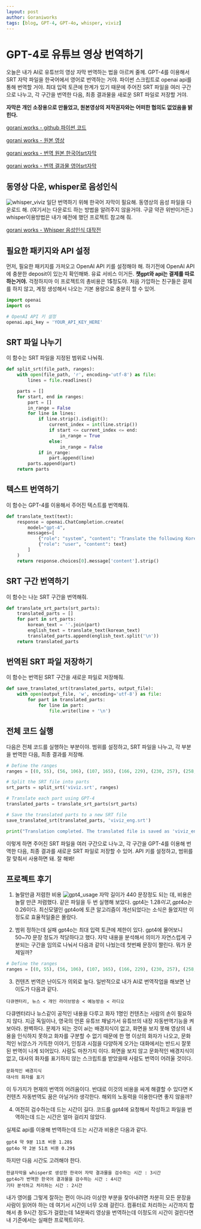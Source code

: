 ```yaml
---
layout: post
author: Goraniworks
tags: [blog, GPT-4, GPT-4o, whisper, viviz]
---
```


# GPT-4로 유튜브 영상 번역하기

오늘은 내가 AI로 유튜브의 영상 자막 번역하는 법을 아르켜 줄께. GPT-4를 이용해서 SRT 자막 파일을 한국어에서 영어로 번역하는 거야. 파이썬 스크립트로 openai api를 통해 번역할 거야. 최대 입력 토큰에 한계가 있기 때문에 주어진 SRT 파일을 여러 구간으로 나누고, 각 구간을 번역한 다음, 최종 결과물을 새로운 SRT 파일로 저장할 거야. 

**자막은 개인 소장용으로 만들었고, 원본영상의 저작권자와는 어떠한 협의도 없었음을 밝힌다.**

[gorani works - github 파이썬 코드](https://github.com/goraniworks/-translation/blob/main/translate_viviz_gpt_split.py)

[gorani works - 원본 영상](https://www.youtube.com/watch?v=PGHVABZV_Go&t=1s)

[gorani works - 번역 원본 한국어srt자막](https://raw.githubusercontent.com/goraniworks/-translation/main/viviz_ko.srt)

[gorani works - 번역 결과물 영어srt자막](https://raw.githubusercontent.com/goraniworks/-translation/main/viviz_eng_gpt4o.srt)


## 동영상 다운, whisper로 음성인식
![whisper_viviz](assets\images\whisper_viviz.png)
일단 번역하기 위해 한국어 자막이 필요해. 동영상의 음성 파일을 다운로드 해. (여기서는 다운로드 하는 방법을 알려주지 않을거야. 구글 약관 위반이거든.)
whisper이용방법은 내가 예전에 했던 프로젝트 참고해 줘.

[gorani works - Whisper 음성인식 대작전](https://goraniworks.github.io/whisper-%EC%9D%8C%EC%84%B1%EC%9D%B8%EC%8B%9D-%EB%8C%80%EC%9E%91%EC%A0%84)

## 필요한 패키지와 API 설정

먼저, 필요한 패키지를 가져오고 OpenAI API 키를 설정해야 해. 하기전에 OpenAI API 에 충분한 deposit이 있는지 확인해봐. 유료 서비스 이거든. **챗gpt와 api는 결제를 따로 하는거야.** 걱정하지마 이 프로젝트의 총비용은 1$정도야. 처음 가압하는 친구들은 결제를 하지 않고, 계정 생성해서 나오는 기본 용량으로 충분히 할 수 있어.

```python
import openai
import os

# OpenAI API 키 설정
openai.api_key = 'YOUR_API_KEY_HERE'
```

## SRT 파일 나누기

이 함수는 SRT 파일을 지정된 범위로 나눠줘.

```python
def split_srt(file_path, ranges):
    with open(file_path, 'r', encoding='utf-8') as file:
        lines = file.readlines()

    parts = []
    for start, end in ranges:
        part = []
        in_range = False
        for line in lines:
            if line.strip().isdigit():
                current_index = int(line.strip())
                if start <= current_index <= end:
                    in_range = True
                else:
                    in_range = False
            if in_range:
                part.append(line)
        parts.append(part)
    return parts
```

## 텍스트 번역하기

이 함수는 GPT-4를 이용해서 주어진 텍스트를 번역해줘.

```python
def translate_text(text):
    response = openai.ChatCompletion.create(
        model="gpt-4",
        messages=[
            {"role": "system", "content": "Translate the following Korean text to English."},
            {"role": "user", "content": text}
        ]
    )
    return response.choices[0].message['content'].strip()
```

## SRT 구간 번역하기

이 함수는 나눈 SRT 구간을 번역해줘.

```python
def translate_srt_parts(srt_parts):
    translated_parts = []
    for part in srt_parts:
        korean_text = ''.join(part)
        english_text = translate_text(korean_text)
        translated_parts.append(english_text.split('\n'))
    return translated_parts
```

## 번역된 SRT 파일 저장하기

이 함수는 번역된 SRT 구간을 새로운 파일로 저장해줘.

```python
def save_translated_srt(translated_parts, output_file):
    with open(output_file, 'w', encoding='utf-8') as file:
        for part in translated_parts:
            for line in part:
                file.write(line + '\n')
```

## 전체 코드 실행

다음은 전체 코드를 실행하는 부분이야. 범위를 설정하고, SRT 파일을 나누고, 각 부분을 번역한 다음, 최종 결과를 저장해.

```python
# Define the ranges
ranges = [(0, 55), (56, 106), (107, 165), (166, 229), (230, 257), (258, 283), (284, 322), (323, 384), (385, 442)]

# Split the SRT file into parts
srt_parts = split_srt('viviz.srt', ranges)

# Translate each part using GPT-4
translated_parts = translate_srt_parts(srt_parts)

# Save the translated parts to a new SRT file
save_translated_srt(translated_parts, 'viviz_eng.srt')

print("Translation completed. The translated file is saved as 'viviz_eng.srt'.")
```

이렇게 하면 주어진 SRT 파일을 여러 구간으로 나누고, 각 구간을 GPT-4를 이용해 번역한 다음, 최종 결과를 새로운 SRT 파일로 저장할 수 있어. API 키를 설정하고, 범위를 잘 맞춰서 사용하면 돼. 잘 해봐!

## 프로젝트 후기

1. 놀랄만큼 저렴한 비용
![gpt4_usage](assets\images\gpt4_usage.png)
자막 길이가 440 문장정도 되는 데, 비용은 놀랄 만큰 저렴했다. 같은 파일을 두 번 실행해 보았다. gpt4는 1.28$이고, gpt4o는 0.26$이다. 최신모델인 gpt4o에 토큰 알고리즘이 개선되었다는 소식은 들었지만 이정도로 효율적일줄은 몰랐다. 

2. 범위 정하는데 실패
gpt4o는 최대 입력 토큰에 제한이 있다. gpt4에 물어보니 50~70 문장 정도가 적당하다고 했다. 자막 내용을 분석해서 의미가 자연스럽게 구분되는 구간을 임의로 나눠서 다음과 같이 나눴는데 첫번째 문장이 짤린다. 뭐가 문제일까? 

```python 
# Define the ranges
ranges = [(0, 55), (56, 106), (107, 165), (166, 229), (230, 257), (258, 283), (284, 322), (323, 384), (385, 442)]
```

3. 컨텐츠 번역은 난이도가 의외로 높다. 
일반적으로 내가 AI로 번역작업을 해보면 난이도가 다음과 같다.
```
다큐멘터리, 뉴스 < 개인 라이브방송 < 예능방송 < 라디오
```
다큐멘터리나 뉴스같이 공적인 내용을 다루고 화자 1명인 컨텐츠는 사람의 손이 필요하지 않다. 지금 독일이나, 영국의 언론 유튜브 채널가서 유튜브의 내장 자동번역기능을 켜 보아라. 완벽하다. 
문제가 되는 것이 ai는 배경지식이 없고, 화면을 보지 못해 영상의 내용을 인식하지 못하고 화자를 구분할 수 없기 때문에 한 명 이상의 화자가 나오고, 문화적인 뉘앙스가 가득한 이야기, 인칭과 시점을 다양하게 오가는 대화에서는 반드시 잘못된 번역이 나게 되어있다. 사람도 마찬가지 이다. 화면을 보지 않고 문화적인 배경지식이 없고, 대사의 화자를 표기하지 않는 스크립트를 받았을때 사람도 번역이 어려울 것이다. 
```
문화적인 배경지식
대사의 화자를 표기
```
이 두가지가 현재의 번역의 어려움이다. 반대로 이것의 비용을 싸게 해결할 수 있다면 K컨텐츠 자동번역도 꿈은 아닐거라 생각한다. 해외의 노동력을 이용한다면 좋지 않을까?

4. 여전히 검수하는데 드는 시간이 길다. 
코드를 gpt4에 요청해서 작성하고 파일을 번역하는데 드는 시간은 얼마 걸리지 않았다.

실제로 api를 이용해 번역하는데 드는 시간과 비용은 다음과 같다.
```
gpt4 약 9분 11초 비용 1.28$
gpt4o 약 2분 51초 비용 0.29$
```

하지만 다음 시간도 고려해야 한다.
```
한글자막을 whisper로 생성한 한국어 자막 결과물을 검수하는 시간 : 3시간
gpt4o가 번역한 한국어 결과물을 검수하는 시간 : 4시간
기타 분석하고 처리하는 시간 : 2시간
```

내가 영어를 그렇게 잘하는 편이 아니라 이상한 부분을 찾아내려면 차분히 모든 문장을 사람이 읽어야 하는 데 여기서 시간이 너무 오래 걸린다. 
컴퓨터로 처리하는 시간까지 합해서 총 9시간 정도가 걸렸는데 14분짜리 영상을 번역하는데 이정도의 시간이 걸린다면 내 기준에서는 실패한 프로젝트이다.
